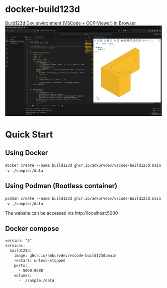 # docker-build123d

Build123d Dev environment (VSCode + OCP-Viewer) in Browser
![ScreenShot](./screenshot.png)

# Quick Start

## Using Docker

`docker create --name build123d ghcr.io/ankurvdev/vscode-build123d:main -v ./sample:/data`

## Using Podman (Rootless container)

`podman create --name build123d ghcr.io/ankurvdev/vscode-build123d:main -v ./sample:/data`

The website can be accessed via http://localhost:5000

## Docker compose

```
version: "3"
services:
  build123d:
    image: ghcr.io/ankurvdev/vscode-build123d:main
    restart: unless-stopped
    ports:
      - 5000:8080
    volumes:
      - ./sample:/data
```
